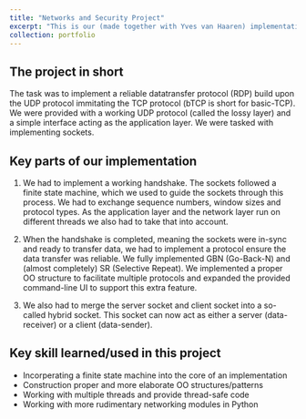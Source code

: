 ```yaml
---
title: "Networks and Security Project"
excerpt: "This is our (made together with Yves van Haaren) implementation of the bTCP protocol posed in the course Networks and Security at Radboud University. Grade: X.X <br/><img src='/images/500x300.png'>"
collection: portfolio
---
```


The project in short
----
The task was to implement a reliable datatransfer protocol (RDP) build upon the UDP protocol immitating the TCP protocol (bTCP is short for basic-TCP). We were provided with a working UDP protocol (called the lossy layer) and a simple interface acting as the application layer. We were tasked with implementing sockets. 

Key parts of our implementation
----
1. We had to implement a working handshake. The sockets followed a finite state machine, which we used to guide the sockets through this process. We had to exchange sequence numbers, window sizes and protocol types. As the application layer and the network layer run on different threads we also had to take that into account.

2. When the handshake is completed, meaning the sockets were in-sync and ready to transfer data, we had to implement a protocol ensure the data transfer was reliable. We fully implemented GBN (Go-Back-N) and (almost completely) SR (Selective Repeat). We implemented a proper OO structure to facilitate multiple protocols and expanded the provided command-line UI to support this extra feature.

3. We also had to merge the server socket and client socket into a so-called hybrid socket. This socket can now act as either a server (data-receiver) or a client (data-sender).

Key skill learned/used in this project
----
- Incorperating a finite state machine into the core of an implementation
- Construction proper and more elaborate OO structures/patterns
- Working with multiple threads and provide thread-safe code
- Working with more rudimentary networking modules in Python
